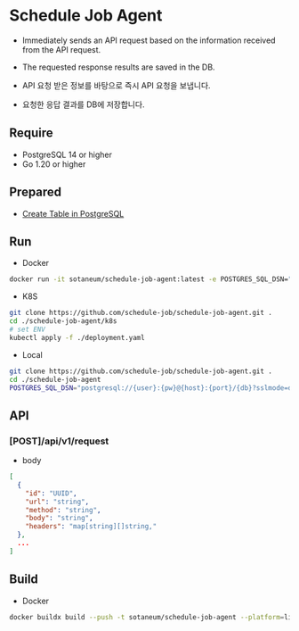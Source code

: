 # Schedule Job Agent

- Immediately sends an API request based on the information received from the API request.
- The requested response results are saved in the DB.

- API 요청 받은 정보를 바탕으로 즉시 API 요청을 보냅니다.
- 요청한 응답 결과를 DB에 저장합니다.

## Require

- PostgreSQL 14 or higher
- Go 1.20 or higher

## Prepared

- [Create Table in PostgreSQL](./sql/agent.sql)

## Run

- Docker

```bash
docker run -it sotaneum/schedule-job-agent:latest -e POSTGRES_SQL_DSN="postgresql://{user}:{pw}@{host}:{port}/{db}?sslmode=disable&search_path={schema}" -e PORT=8080 -e TRUSTED_PROXIES="127.0.0.1,192.168.0.1"
```

- K8S

```bash
git clone https://github.com/schedule-job/schedule-job-agent.git .
cd ./schedule-job-agent/k8s
# set ENV
kubectl apply -f ./deployment.yaml
```

- Local

```bash
git clone https://github.com/schedule-job/schedule-job-agent.git .
cd ./schedule-job-agent
POSTGRES_SQL_DSN="postgresql://{user}:{pw}@{host}:{port}/{db}?sslmode=disable&search_path={schema}" TRUSTED_PROXIES="127.0.0.1,192.168.0.1" PORT=8080 GIN_MODE=release go run .
```

## API

### [POST]/api/v1/request

- body

```json
[
  {
    "id": "UUID",
    "url": "string",
    "method": "string",
    "body": "string",
    "headers": "map[string][]string,"
  },
  ...
]
```

## Build

- Docker

```bash
docker buildx build --push -t sotaneum/schedule-job-agent --platform=linux/amd64,linux/arm64 .
```
